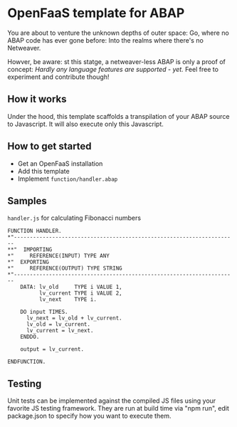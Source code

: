 # OpenFaaS template for ABAP

You are about to venture the unknown depths of outer space:
Go, where no ABAP code has ever gone before: Into the realms where there's no Netweaver.

Howver, be aware: st this statge, a netweaver-less ABAP is only a proof of concept:
*Hardly any language features are supported - yet.*
Feel free to experiment and contribute though!

## How it works

Under the hood, this template scaffolds a transpilation of your ABAP source to Javascript.
It will also execute only this Javascript.

## How to get started

- Get an OpenFaaS installation
- Add this template
- Implement `function/handler.abap`

## Samples

`handler.js` for calculating Fibonacci numbers
```abap
FUNCTION HANDLER.
*"----------------------------------------------------------------------
**"  IMPORTING
*"     REFERENCE(INPUT) TYPE ANY
*"  EXPORTING
*"     REFERENCE(OUTPUT) TYPE STRING
*"----------------------------------------------------------------------
    DATA: lv_old     TYPE i VALUE 1,
          lv_current TYPE i VALUE 2,
          lv_next    TYPE i.

    DO input TIMES.
      lv_next = lv_old + lv_current.
      lv_old = lv_current.
      lv_current = lv_next.
    ENDDO.

    output = lv_current.

ENDFUNCTION.
```

## Testing

Unit tests can be implemented against the compiled JS files using your favorite JS testing framework. They are run at build time via "npm run", edit package.json to specify how you want to execute them.
